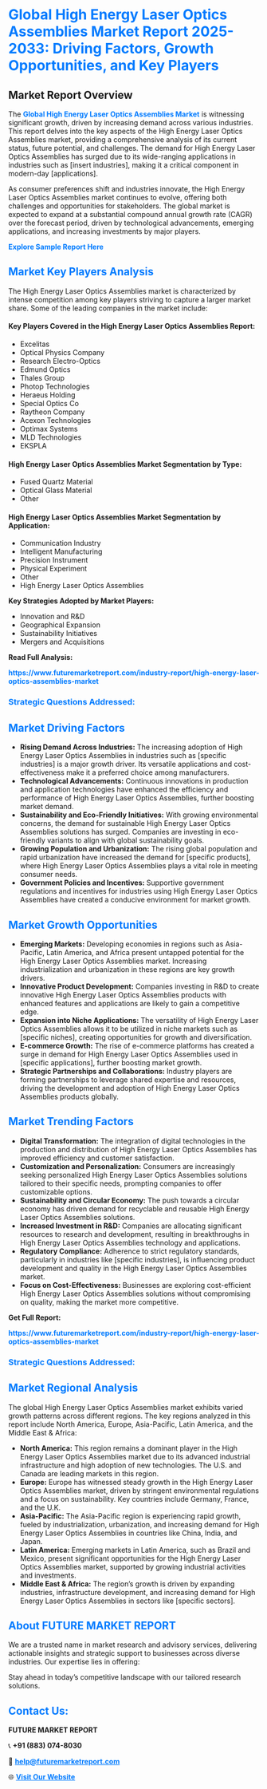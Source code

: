 <h1 style="color: #007BFF;">Global High Energy Laser Optics Assemblies Market Report 2025-2033: Driving Factors, Growth Opportunities, and Key Players</h1>

<section id="overview">
<h2>Market Report Overview</h2>
<p>The <a href="https://www.futuremarketreport.com/industry-report/high-energy-laser-optics-assemblies-market" style="color: #007BFF; text-decoration: none;"><strong>Global High Energy Laser Optics Assemblies Market</strong></a> is witnessing significant growth, driven by increasing demand across various industries. This report delves into the key aspects of the High Energy Laser Optics Assemblies market, providing a comprehensive analysis of its current status, future potential, and challenges. The demand for High Energy Laser Optics Assemblies has surged due to its wide-ranging applications in industries such as [insert industries], making it a critical component in modern-day [applications].</p>
<p>As consumer preferences shift and industries innovate, the High Energy Laser Optics Assemblies market continues to evolve, offering both challenges and opportunities for stakeholders. The global market is expected to expand at a substantial compound annual growth rate (CAGR) over the forecast period, driven by technological advancements, emerging applications, and increasing investments by major players.</p>
</section>

<section id="overview">
<p><a href="https://www.futuremarketreport.com/request-sample/reportId=124790" style="color: #007BFF; text-decoration: none;"><strong>Explore Sample Report Here</strong></a></p>
</section>

<section id="key-players">
<h2 style="color: #007BFF;">Market Key Players Analysis</h2>
<p>The High Energy Laser Optics Assemblies market is characterized by intense competition among key players striving to capture a larger market share. Some of the leading companies in the market include:</p>
<h4>Key Players Covered in the High Energy Laser Optics Assemblies Report:</h4>
<ul><li>Excelitas</li><li>Optical Physics Company</li><li>Research Electro-Optics</li><li>Edmund Optics</li><li>Thales Group</li><li>Photop Technologies</li><li>Heraeus Holding</li><li>Special Optics Co</li><li>Raytheon Company</li><li>Acexon Technologies</li><li>Optimax Systems</li><li>MLD Technologies</li><li>EKSPLA</li></ul>
<h4>High Energy Laser Optics Assemblies Market Segmentation by Type:</h4>
<ul><li>Fused Quartz Material</li><li>Optical Glass Material</li><li>Other</li></ul>

<h4>High Energy Laser Optics Assemblies Market Segmentation by Application:</h4>
<ul><li>Communication Industry</li><li>Intelligent Manufacturing</li><li>Precision Instrument</li><li>Physical Experiment</li><li>Other</li><li>High Energy Laser Optics Assemblies</li></ul>
<p><strong>Key Strategies Adopted by Market Players:</strong></p>
<ul>
<li>Innovation and R&D</li>
<li>Geographical Expansion</li>
<li>Sustainability Initiatives</li>
<li>Mergers and Acquisitions</li>
</ul>
</section>

<section>
<p><strong>Read Full Analysis: </strong></p><a href="https://www.futuremarketreport.com/industry-report/high-energy-laser-optics-assemblies-market" style="color: #007BFF; text-decoration: none;"><strong>https://www.futuremarketreport.com/industry-report/high-energy-laser-optics-assemblies-market</strong></a>
<h3 style="color: #007BFF;">Strategic Questions Addressed:</h3>
</section>

<section id="driving-factors">
<h2 style="color: #007BFF;">Market Driving Factors</h2>
<ul>
<li><strong>Rising Demand Across Industries:</strong> The increasing adoption of High Energy Laser Optics Assemblies in industries such as [specific industries] is a major growth driver. Its versatile applications and cost-effectiveness make it a preferred choice among manufacturers.</li>
<li><strong>Technological Advancements:</strong> Continuous innovations in production and application technologies have enhanced the efficiency and performance of High Energy Laser Optics Assemblies, further boosting market demand.</li>
<li><strong>Sustainability and Eco-Friendly Initiatives:</strong> With growing environmental concerns, the demand for sustainable High Energy Laser Optics Assemblies solutions has surged. Companies are investing in eco-friendly variants to align with global sustainability goals.</li>
<li><strong>Growing Population and Urbanization:</strong> The rising global population and rapid urbanization have increased the demand for [specific products], where High Energy Laser Optics Assemblies plays a vital role in meeting consumer needs.</li>
<li><strong>Government Policies and Incentives:</strong> Supportive government regulations and incentives for industries using High Energy Laser Optics Assemblies have created a conducive environment for market growth.</li>
</ul>
</section>

<section id="growth-opportunities">
<h2 style="color: #007BFF;">Market Growth Opportunities</h2>
<ul>
<li><strong>Emerging Markets:</strong> Developing economies in regions such as Asia-Pacific, Latin America, and Africa present untapped potential for the High Energy Laser Optics Assemblies market. Increasing industrialization and urbanization in these regions are key growth drivers.</li>
<li><strong>Innovative Product Development:</strong> Companies investing in R&D to create innovative High Energy Laser Optics Assemblies products with enhanced features and applications are likely to gain a competitive edge.</li>
<li><strong>Expansion into Niche Applications:</strong> The versatility of High Energy Laser Optics Assemblies allows it to be utilized in niche markets such as [specific niches], creating opportunities for growth and diversification.</li>
<li><strong>E-commerce Growth:</strong> The rise of e-commerce platforms has created a surge in demand for High Energy Laser Optics Assemblies used in [specific applications], further boosting market growth.</li>
<li><strong>Strategic Partnerships and Collaborations:</strong> Industry players are forming partnerships to leverage shared expertise and resources, driving the development and adoption of High Energy Laser Optics Assemblies products globally.</li>
</ul>
</section>

<section id="trending-factors">
<h2 style="color: #007BFF;">Market Trending Factors</h2>
<ul>
<li><strong>Digital Transformation:</strong> The integration of digital technologies in the production and distribution of High Energy Laser Optics Assemblies has improved efficiency and customer satisfaction.</li>
<li><strong>Customization and Personalization:</strong> Consumers are increasingly seeking personalized High Energy Laser Optics Assemblies solutions tailored to their specific needs, prompting companies to offer customizable options.</li>
<li><strong>Sustainability and Circular Economy:</strong> The push towards a circular economy has driven demand for recyclable and reusable High Energy Laser Optics Assemblies solutions.</li>
<li><strong>Increased Investment in R&D:</strong> Companies are allocating significant resources to research and development, resulting in breakthroughs in High Energy Laser Optics Assemblies technology and applications.</li>
<li><strong>Regulatory Compliance:</strong> Adherence to strict regulatory standards, particularly in industries like [specific industries], is influencing product development and quality in the High Energy Laser Optics Assemblies market.</li>
<li><strong>Focus on Cost-Effectiveness:</strong> Businesses are exploring cost-efficient High Energy Laser Optics Assemblies solutions without compromising on quality, making the market more competitive.</li>
</ul>
</section>

<section>
<p><strong>Get Full Report: </strong></p><a href="https://www.futuremarketreport.com/industry-report/high-energy-laser-optics-assemblies-market" style="color: #007BFF; text-decoration: none;"><strong>https://www.futuremarketreport.com/industry-report/high-energy-laser-optics-assemblies-market</strong></a>
<h3 style="color: #007BFF;">Strategic Questions Addressed:</h3>
</section>


<section id="regional-analysis">
<h2 style="color: #007BFF;">Market Regional Analysis</h2>
<p>The global High Energy Laser Optics Assemblies market exhibits varied growth patterns across different regions. The key regions analyzed in this report include North America, Europe, Asia-Pacific, Latin America, and the Middle East & Africa:</p>
<ul>
<li><strong>North America:</strong> This region remains a dominant player in the High Energy Laser Optics Assemblies market due to its advanced industrial infrastructure and high adoption of new technologies. The U.S. and Canada are leading markets in this region.</li>
<li><strong>Europe:</strong> Europe has witnessed steady growth in the High Energy Laser Optics Assemblies market, driven by stringent environmental regulations and a focus on sustainability. Key countries include Germany, France, and the U.K.</li>
<li><strong>Asia-Pacific:</strong> The Asia-Pacific region is experiencing rapid growth, fueled by industrialization, urbanization, and increasing demand for High Energy Laser Optics Assemblies in countries like China, India, and Japan.</li>
<li><strong>Latin America:</strong> Emerging markets in Latin America, such as Brazil and Mexico, present significant opportunities for the High Energy Laser Optics Assemblies market, supported by growing industrial activities and investments.</li>
<li><strong>Middle East & Africa:</strong> The region’s growth is driven by expanding industries, infrastructure development, and increasing demand for High Energy Laser Optics Assemblies in sectors like [specific sectors].</li>
</ul>
</section>

<footer>
<h2 style="color: #007BFF;">About FUTURE MARKET REPORT</h2>
<p>We are a trusted name in market research and advisory services, delivering actionable insights and strategic support to businesses across diverse industries. Our expertise lies in offering:</p>

<p>Stay ahead in today’s competitive landscape with our tailored research solutions.</p>

<h2 style="color: #007BFF;">Contact Us:</h2>
<p><strong>FUTURE MARKET REPORT</strong></p>
<p>📞 <strong>+91 (883) 074-8030</strong></p>
<p>📧 <strong><a href="mailto:help@futuremarketreport.com" style="color: #007BFF;">help@futuremarketreport.com</a></strong></p>
<p>🌐 <strong><a href="https://www.futuremarketreport.com/" style="color: #007BFF;">Visit Our Website</a></strong></p>
</footer>